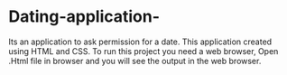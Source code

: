 # Dating-application-
Its an application to ask permission for a date. This application created using HTML and CSS.
To run this project you need a web browser, Open .Html file in browser and you will see the output in the web browser.
